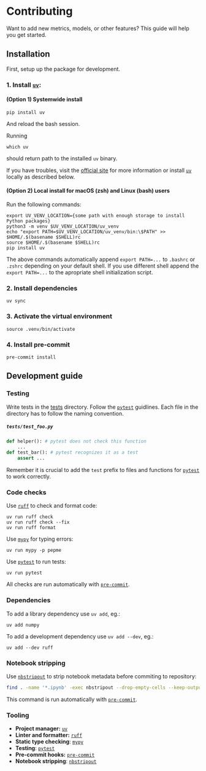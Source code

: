 # Contributing

Want to add new metrics, models, or other features? This guide will help you get started.

## Installation

First, setup up the package for development.

### 1. Install [`uv`](#tooling):

#### (Option 1) Systemwide install

```shell
pip install uv
```

And reload the bash session.

Running

```shell
which uv
```

should return path to the installed `uv` binary.

If you have troubles, visit the [official site](https://docs.astral.sh/uv/getting-started/installation/) for more information or install [`uv`](#tooling) locally as described below.

#### (Option 2) Local install for macOS (zsh) and Linux (bash) users

Run the following commands:

```shell
export UV_VENV_LOCATION={some path with enough storage to install Python packages}
python3 -m venv $UV_VENV_LOCATION/uv_venv
echo "export PATH=$UV_VENV_LOCATION/uv_venv/bin:\$PATH" >> $HOME/.$(basename $SHELL)rc
source $HOME/.$(basename $SHELL)rc
pip install uv
```

The above commands automatically append `export PATH=...` to `.bashrc` or `.zshrc` depending on your default shell. If you use different shell append the `export PATH=...` to the apropriate shell initialization script.

### 2. Install dependencies

```shell
uv sync
```

### 3. Activate the virtual environment

```shell
source .venv/bin/activate
```

### 4. Install pre-commit

```shell
pre-commit install
```

## Development guide

### Testing

Write tests in the [tests](https://github.com/szczurek-lab/pepme/tree/main/tests) directory. Follow the [`pytest`](#tooling) guidlines. Each file in the directory has to follow the naming convention.

<h5 a><strong><code>tests/test_foo.py</code></strong></h5>

```python
def helper(): # pytest does not check this function
    ...
def test_bar(): # pytest recognizes it as a test
    assert ...
```

Remember it is crucial to add the `test` prefix to files and functions for [`pytest`](#tooling) to work correctly.

### Code checks

Use [`ruff`](#tooling) to check and format code:

```shell
uv run ruff check
uv run ruff check --fix
uv run ruff format
```

Use [`mypy`](#tooling) for typing errors:

```shell
uv run mypy -p pepme
```

Use [`pytest`](#tooling) to run tests:

```shell
uv run pytest
```

All checks are run automatically with [`pre-commit`](#tooling).

### Dependencies

To add a library dependency use `uv add`, eg.:

```shell
uv add numpy
```

To add a development dependency use `uv add --dev`, eg.:

```shell
uv add --dev ruff
```

### Notebook stripping

Use [`nbstripout`](#tooling) to strip notebook metadata before commiting to repository:

```bash
find . -name '*.ipynb' -exec nbstripout --drop-empty-cells --keep-output {} +
```

This command is run automatically with [`pre-commit`](#tooling).

### Tooling

- **Project manager:** [`uv`](https://docs.astral.sh/uv/)
- **Linter and formatter:** [`ruff`](https://docs.astral.sh/ruff/)
- **Static type checking**: [`mypy`](https://mypy.readthedocs.io/en/stable/#)
- **Testing**: [`pytest`](https://docs.pytest.org/en/stable/)
- **Pre-commit hooks:** [`pre-commit`](https://pre-commit.com/)
- **Notebook stripping**: [`nbstripout`](https://pypi.org/project/nbstripout/)

